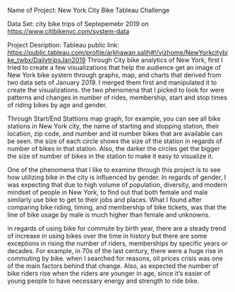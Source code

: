 Name of Project: New York City Bike Tableau Challenge

Data Set: city bike trips of Septepemebr 2019 on https://www.citibikenyc.com/system-data

Project Desription:
Tableau public link: https://public.tableau.com/profile/arkhawan.salih#!/vizhome/NewYorkcitybike_twbx/DailytripsJan2019 
Through City bike analytics of New York, first I tried to create a few visualizations that help the audience get an image of New York bike system through graphs, map, and charts that derived from two data sets of January 2019. I merged them first and manipulated it to create the visualizations. the two phenomena that I picked to look for were patterns and changes in number of rides, membership, start and stop times of riding bikes by age and gender. 

Through Start/End Stattions map graph, for example, you can see all bike stations in New York city, the name of starting and stopping station, their location, zip code, and number and id number bikes that are available can be seen. the size of each circle shows the size of the station in regards of number of bikes in that station. Also, the darker the circles get the bigger the size of number of bikes in the station to make it easy to visualize it.

One of the phenomena that I like to examine through this project is to see how utilizing bike in the city is influenced by gender. In regards of gender, I was expecting that due to high volume of population, diversity, and modern mindset of people in New York, to find out that both female and male similarly use bike to get to their jobs and places. What I found after comparing bike riding, timing, and membership of bike tickets, was that the line of bike usage by male is much higher than female and unknowns.

in regards of using bike for commute by birth year, there are a steady trend of increase in using bikes over the time in history but there are some exceptions in rising the number of riders, memberships by specific years or decades. For example, in 70s of the last century, there were a huge rise in commuting by bike. when I searched for reasons, oil prices crisis was one of the main factors behind that change. Also, as expected the number of bike riders rise when the riders are younger in age, since it’s easier of young people to have necessary energy and strength to ride bike.





